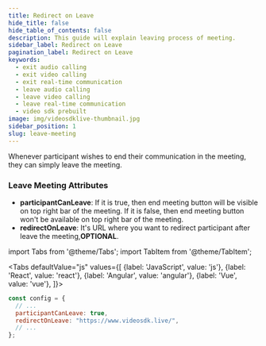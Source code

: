 ```yaml
---
title: Redirect on Leave
hide_title: false
hide_table_of_contents: false
description: This guide will explain leaving process of meeting.
sidebar_label: Redirect on Leave
pagination_label: Redirect on Leave
keywords:
  - exit audio calling
  - exit video calling
  - exit real-time communication
  - leave audio calling
  - leave video calling
  - leave real-time communication
  - video sdk prebuilt
image: img/videosdklive-thumbnail.jpg
sidebar_position: 1
slug: leave-meeting
---
```


Whenever participant wishes to end their communication in the meeting, they can simply leave the meeting.

### Leave Meeting Attributes

- **participantCanLeave**: If it is true, then end meeting button will be visible on top right bar of the meeting. If it is false, then end meeting button won't be available on top right bar of the meeting.
- **redirectOnLeave**: It's URL where you want to redirect participant after leave the meeting,**OPTIONAL**.

import Tabs from '@theme/Tabs';
import TabItem from '@theme/TabItem';

<Tabs
defaultValue="js"
values={[
{label: 'JavaScript', value: 'js'},
{label: 'React', value: 'react'},
{label: 'Angular', value: 'angular'},
{label: 'Vue', value: 'vue'},
]}>
<TabItem value="js">

```js
const config = {
  // ...
  participantCanLeave: true,
  redirectOnLeave: "https://www.videosdk.live/",
  // ...
};
```

</TabItem>

</Tabs>
